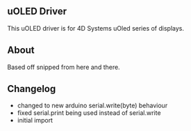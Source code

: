 ## uOLED Driver

This uOLED driver is for 4D Systems uOled series of displays.

## About

Based off snipped from here and there.

## Changelog

* changed to new arduino serial.write(byte) behaviour
* fixed serial.print being used instead of serial.write
* initial import
